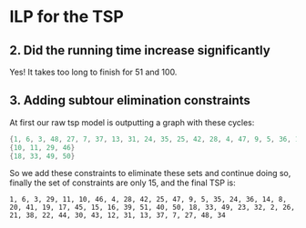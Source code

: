 # ILP for the TSP

## 2. Did the running time increase significantly

Yes! It takes too long to finish for 51 and 100.

## 3. Adding subtour elimination constraints

At first our raw tsp model is outputting a graph with these cycles:

```c++
{1, 6, 3, 48, 27, 7, 37, 13, 31, 24, 35, 25, 42, 28, 4, 47, 9, 5, 36, 14, 8, 20, 41, 12, 43, 19, 17, 45, 15, 16, 39, 51, 40, 44, 30, 22, 38, 21, 26, 2, 32, 23, 34}
{10, 11, 29, 46}
{18, 33, 49, 50}
```

So we add these constraints to eliminate these sets and continue doing so, finally the set of constraints are only 15, and the final TSP is:

`1, 6, 3, 29, 11, 10, 46, 4, 28, 42, 25, 47, 9, 5, 35, 24, 36, 14, 8, 20, 41, 19, 17, 45, 15, 16, 39, 51, 40, 50, 18, 33, 49, 23, 32, 2, 26, 21, 38, 22, 44, 30, 43, 12, 31, 13, 37, 7, 27, 48, 34`
